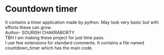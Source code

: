 # Countdown timer
It contains a timer application made by python. May look very basic but with efforts these can grow.<br>
Author- SOURISH CHAKRABORTY<br>
TBH I am making these project for just time pass.<br>
I use few extensions for standard comments. It contains a file named countdown_timer which has the main code.<br>

